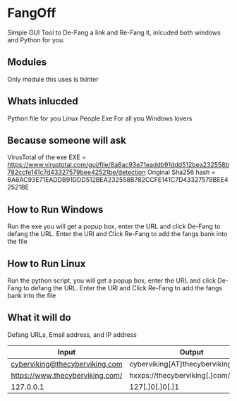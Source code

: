 # FangOff
Simple GUI Tool to De-Fang a link and Re-Fang it, inlcuded both windows and Python for you.

## Modules
Only module this uses is tkinter

## Whats inlucded
Python file for you Linux People
Exe For all you Windows lovers

## Because someone will ask
VirusTotal of the exe EXE = https://www.virustotal.com/gui/file/8a6ac93e71eaddb91ddd512bea232558b782ccfe141c7d43327579bee42521be/detection
Original Sha256 hash = 8A6AC93E71EADDB91DDD512BEA232558B782CCFE141C7D43327579BEE42521BE

## How to Run Windows
Run the exe you will get a popup box, enter the URL and click De-Fang to defang the URL. Enter the URl and Click Re-Fang to add the fangs bank into the file

## How to Run Linux
Run the python script, you will get a popup box, enter the URL and click De-Fang to defang the URL. Enter the URl and Click Re-Fang to add the fangs bank into the file

## What it will do
Defang URLs, Email address, and IP address

| Input  | Output  |
|---|---|
| cyberviking@thecyberviking.com  |  cyberviking[AT]thecyberviking[.]com  |
| https://www.thecyberviking.com/ | hxxps://thecyberviking[.]com/  |
| 127.0.0.1  | 127[.]0[.]0[.]1  |

